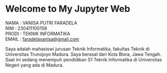 # Welcome to My Jupyter Web

NAMA : VANISA PUTRI FARADELA  
NIM : 230411100158  
PRODI : TEKNIK INFORMATIKA  
EMAIL : faradelavanisa@gmail.com  

Saya adalah mahasiswi jurusan Teknik Informatika, fakultas Teknik di Universitas Trunojoyo Madura. Saya berasal dari Kota Blora, Jawa Tengah. Saat ini sedang menempuh pendidikan S1 Teknik Informatika di Universitas Negeri yang ada di Madura.